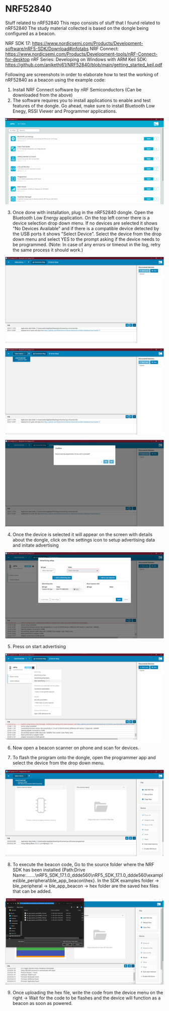 # NRF52840
Stuff related to nRF52840
This repo consists of stuff that I found related to nRF52840
The study material collected is based on the dongle being configured as a beacon. 

NRF SDK 17: https://www.nordicsemi.com/Products/Development-software/nRF5-SDK/Download#infotabs
NRF Connect: https://www.nordicsemi.com/Products/Development-tools/nRF-Connect-for-desktop
nRF Series: Developing on Windows with ARM Keil SDK: https://github.com/anikethj61/NRF52840/blob/main/getting_started_keil.pdf

Following are screenshots in order to elaborate how to test the working of nRF52840 as a beacon using the example code: 

1. Install NRF Connect software by nRF Semiconductors (Can be downloaded from the above)
2. The software requires you to install applications to enable and test features of the dongle. Go ahead, make sure to install Bluetooth Low Enegy, RSSI Viewer and Programmer applications. 


![alttext](https://github.com/anikethj61/NRF52840/blob/main/NRFConnect.png)


3. Once done with installation, plug in the nRF52840 dongle. Open the Bluetooth Low Energy application. On the top left corner there is a device selection drop down menu. If no devices are selected it shows "No Devices Available" and if there is a compatible device detected by the USB ports it shows "Select Device". Select the device from the drop down menu and select YES to the prompt asking if the device needs to be programmed. (Note: In case of any errors or timeout in the log, retry the same process it should work.)



![alttext](https://github.com/anikethj61/NRF52840/blob/main/NRF%20Connect%20-%20BLE.png)



![alttext](https://github.com/anikethj61/NRF52840/blob/main/NRF%20Connect%20-%20BLE_DeviceSelect.png)



![alttext](https://github.com/anikethj61/NRF52840/blob/main/NRF%20Connect%20-%20BLE_DeviceSelect_ConfirmationYES.png)


4. Once the device is selected it will appear on the screen with details about the dongle, click on the settings icon to setup advertising data and initate advertising


![alttext](https://github.com/anikethj61/NRF52840/blob/main/NRF%20Connect%20-%20BLE_AdvertisingSetup.png)


5. Press on start advertising 


![alttext](https://github.com/anikethj61/NRF52840/blob/main/NRF%20Connect%20-%20BLE_Advertising.png)


6. Now open a beacon scanner on phone and scan for devices. 

7. To flash the program onto the dongle, open the programmer app and select the device from the drop down menu. 


![alttext](https://github.com/anikethj61/NRF52840/blob/main/NRF%20Connect%20-%20Programmer.png)


8. To execute the beacon code, Go to the source folder where the NRF SDK has been installed {Path:Drive Name:.......\nRF5_SDK_17.1.0_ddde560\nRF5_SDK_17.1.0_ddde560\examples\ble_peripheral\ble_app_beacon\hex}. In the SDK examples folder -> ble_peripheral -> ble_app_beacon -> hex folder are the saved hex files that can be added. 


![alttext](https://github.com/anikethj61/NRF52840/blob/main/NRF%20Connect%20-%20Programmer_AddHEX.png)


9. Once uploading the hex file, write the code from the device menu on the right -> Wait for the code to be flashes and the device will function as a beacon as soon as powered. 

